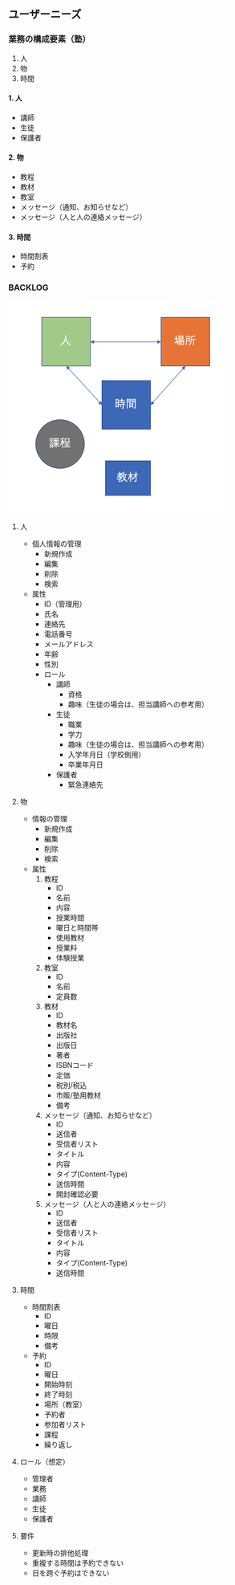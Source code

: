 ## ユーザーニーズ

### 業務の構成要素（塾）

1. 人
1. 物
1. 時間

#### 1. 人

- 講師
- 生徒
- 保護者

#### 2. 物

- 教程
- 教材
- 教室
- メッセージ（通知、お知らせなど）
- メッセージ（人と人の連絡メッセージ）

#### 3. 時間

- 時間割表
- 予約

### BACKLOG

![backlog](doc/images/ra.png)

1. 人  

    - 個人情報の管理
      - 新規作成
      - 編集
      - 削除
      - 検索
    - 属性
      - ID（管理用）
      - 氏名
      - 連絡先
      - 電話番号
      - メールアドレス
      - 年齢
      - 性別
      - ロール
        - 講師
          - 資格
          - 趣味（生徒の場合は、担当講師への参考用）
        - 生徒
          - 職業
          - 学力
          - 趣味（生徒の場合は、担当講師への参考用）
          - 入学年月日（学校側用）
          - 卒業年月日
        - 保護者
          - 緊急連絡先

1. 物

    - 情報の管理
      - 新規作成
      - 編集
      - 削除
      - 検索
    - 属性
      1. 教程
          - ID
          - 名前
          - 内容
          - 授業時間
          - 曜日と時間帯
          - 使用教材
          - 授業料
          - 体験授業
      1. 教室
          - ID
          - 名前
          - 定員数
      1. 教材
          - ID
          - 教材名
          - 出版社
          - 出版日
          - 著者
          - ISBNコード
          - 定価
          - 税別/税込
          - 市販/塾用教材
          - 備考
      1. メッセージ（通知、お知らせなど）
          - ID
          - 送信者
          - 受信者リスト
          - タイトル
          - 内容
          - タイプ(Content-Type)
          - 送信時間
          - 開封確認必要
      1. メッセージ（人と人の連絡メッセージ）
          - ID
          - 送信者
          - 受信者リスト
          - タイトル
          - 内容
          - タイプ(Content-Type)
          - 送信時間

1. 時間

    - 時間割表
        - ID
        - 曜日
        - 時限
        - 備考
    - 予約
        - ID
        - 曜日
        - 開始時刻
        - 終了時刻
        - 場所（教室）
        - 予約者
        - 参加者リスト
        - 課程
        - 繰り返し

1. ロール（想定）

    - 管理者
    - 業務
    - 講師
    - 生徒
    - 保護者

1. 要件

    - 更新時の排他処理
    - 重複する時間は予約できない
    - 日を跨ぐ予約はできない
